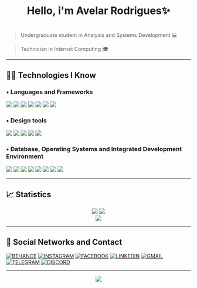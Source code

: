 <h1 align="center">Hello, i'm Avelar Rodrigues✨</h1>

# 

> Undergraduate student in Analysis and Systems Development 💻

> Technician in Internet Computing 🎓

----

<h2>👨‍💻  Technologies I Know</h2>

<h3>•  Languages and Frameworks</h3>

<img src="https://img.shields.io/badge/JavaScript-282A36?style=for-the-badge&logo=javascript&logoColor=F66B92"> <img src="https://img.shields.io/badge/CSS3-282A36?style=for-the-badge&logo=css3&logoColor=F66B92"> <img src="https://img.shields.io/badge/Bootstrap-282A36?style=for-the-badge&logo=bootstrap&logoColor=F66B92"> <img src="https://img.shields.io/badge/HTML5-282A36?style=for-the-badge&logo=html5&logoColor=F66B92"> <img src="https://img.shields.io/badge/Python-282A36?style=for-the-badge&logo=python&logoColor=F66B92"> <img src="https://img.shields.io/badge/Django-282A36?style=for-the-badge&logo=django&logoColor=F66B92"> <img src="https://img.shields.io/badge/java-%23ED8B00.svg?style=for-the-badge&logo=openjdk&logoColor=F66B92&color=282A36">

<h3>•  Design tools</h3>

<img src="https://img.shields.io/badge/Adobe%20Photoshop-282A36?style=for-the-badge&logo=Adobe%20Photoshop&logoColor=F66B92"> <img src="https://img.shields.io/badge/Figma-282A36?style=for-the-badge&logo=figma&logoColor=F66B92"> <img src="https://img.shields.io/badge/Adobe%20Premiere-282A36?style=for-the-badge&logo=Adobe%20Premiere%20Pro&logoColor=F66B92"> <img src="https://img.shields.io/badge/Adobe%20Illustrator-282A36?style=for-the-badge&logo=adobe%20illustrator&logoColor=F66B92"> <img src="https://img.shields.io/badge/Canva-%2300C4CC.svg?&style=for-the-badge&logo=Canva&logoColor=F66B92&color=282A36"> </div>

<h3>•  Database, Operating Systems and Integrated Development Environment</h3>

<img src="https://img.shields.io/badge/MySQL-282A36?style=for-the-badge&logo=mysql&logoColor=F66B92"> <img src="https://img.shields.io/badge/Sqlite-282A36?style=for-the-badge&logo=sqlite&logoColor=F66B92"> <img src="https://img.shields.io/badge/PostgreSQL-282A36?style=for-the-badge&logo=postgresql&logoColor=F66B92"> <img src="https://img.shields.io/badge/VSCode-282A36?style=for-the-badge&logo=visual%20studio%20code&logoColor=F66B92"> <img src="https://img.shields.io/badge/replit-282A36?style=for-the-badge&logo=replit&logoColor=F66B92"> <img src="https://img.shields.io/badge/Android-282A36?style=for-the-badge&logo=android&logoColor=F66B92"> <img src="https://img.shields.io/badge/Linux-282A36?style=for-the-badge&logo=linux&logoColor=F66B92"> <img src="https://img.shields.io/badge/Windows-282A36?style=for-the-badge&logo=windows&logoColor=F66B92">

---

<h2>📈  Statistics</h2>

<div href="https://github.com/anuraghazra/github-readme-stats" align="center">
  <img src="https://github-readme-stats.vercel.app/api/top-langs/?username=avelando&layout=compact&theme=dracula&hide_border=true&count_private=true">
  <img src="https://github-readme-stats.vercel.app/api?username=avelando&theme=dracula&hide_border=true&count_private=true&hide=issues">
</div>

<div align="center" href="https://github.com/anuraghazra/github-readme-stats">
  <img src="https://github-readme-stats.vercel.app/api/wakatime?username=avelando&hide_border=true&theme=dracula">
</div>

----

<h2>📱  Social Networks and Contact</h2>

[![BEHANCE](https://img.shields.io/badge/-Behance-blue?style=for-the-badge&logo=behance&logoColor=F66B92&color=282A36)](https://www.behance.net/avelarrodrigues1)
[![INSTAGRAM](https://img.shields.io/badge/Instagram-E4405F?style=for-the-badge&logo=instagram&logoColor=F66B92&color=282A36)](https://www.instagram.com/avelando/)
[![FACEBOOK](https://img.shields.io/badge/Facebook-1877F2?style=for-the-badge&logo=facebook&logoColor=F66B92&color=282A36)](https://www.facebook.com/avelar.rodrigues.921/)
[![LINKEDIN](https://img.shields.io/badge/LinkedIn-0077B5?style=for-the-badge&logo=linkedin&logoColor=F66B92&color=282A36)](https://www.linkedin.com/in/avelar-rodrigues-15568a1b1/)
[![GMAIL](https://img.shields.io/badge/Gmail-%23D14836?style=for-the-badge&logo=gmail&logoColor=F66B92&color=282A36)](https://mail.google.com/mail/?view=cm&fs=1&to=avelarrodrigues89@gmail.com)
[![TELEGRAM](https://img.shields.io/badge/Telegram-2CA5E0?style=for-the-badge&logo=telegram&logoColor=F66B92&color=282A36)](https://t.me/avelandoo)
[![DISCORD](https://img.shields.io/badge/Discord-%235865F2.svg?style=for-the-badge&logo=discord&logoColor=F66B92&color=282A36)](https://discord.com/channels/@me/1103440684406538360)

---

<!--wakatime-->
<!--START_SECTION:waka-->
<div align="center">
  <a href="https://wakatime.com/@018c2dbd-9df6-4c10-8022-11d7d9da4824">
    <img src="https://wakatime.com/badge/user/018c2dbd-9df6-4c10-8022-11d7d9da4824.svg">
  </a>
</div>
<!--END_SECTION:waka-->
